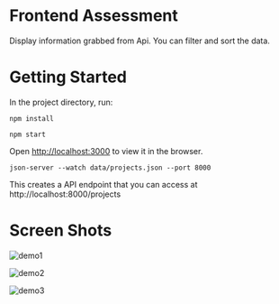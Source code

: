 # Frontend Assessment

Display information grabbed from Api. You can filter and sort the data.
# Getting Started

In the project directory, run:

``` npm install ```

``` npm start ```

Open [http://localhost:3000](http://localhost:3000) to view it in the browser.

``` json-server --watch data/projects.json --port 8000 ```

This creates a API endpoint that you can access at http://localhost:8000/projects

# Screen Shots

![demo1](https://user-images.githubusercontent.com/85464248/144238834-e2a53aca-5007-4144-96c2-500ff1a74528.png)

![demo2](https://user-images.githubusercontent.com/85464248/144238861-80555876-23eb-4809-93c0-0b179d28a6c7.png)

![demo3](https://user-images.githubusercontent.com/85464248/144238889-dd811ac0-6628-4ff7-bc24-535e833a13ab.png)

